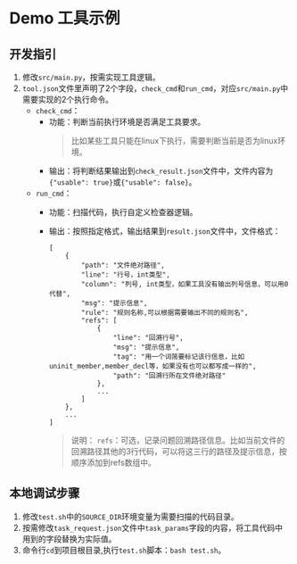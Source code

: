 # Demo 工具示例

## 开发指引
1. 修改`src/main.py`，按需实现工具逻辑。
2. `tool.json`文件里声明了2个字段，`check_cmd`和`run_cmd`，对应`src/main.py`中需要实现的2个执行命令。
   - `check_cmd`：
     - 功能：判断当前执行环境是否满足工具要求。
       >比如某些工具只能在linux下执行，需要判断当前是否为linux环境。
     - 输出：将判断结果输出到`check_result.json`文件中，文件内容为`{"usable": true}`或`{"usable": false}`。
   - `run_cmd`：
     - 功能：扫描代码，执行自定义检查器逻辑。
     - 输出：按照指定格式，输出结果到`result.json`文件中，文件格式：
         ```
         [
             {
                 "path": "文件绝对路径",
                 "line": "行号，int类型",
                 "column": "列号, int类型，如果工具没有输出列号信息，可以用0代替",
                 "msg": "提示信息",
                 "rule": "规则名称,可以根据需要输出不同的规则名",
                 "refs": [
                     {
                         "line": "回溯行号", 
                         "msg": "提示信息", 
                         "tag": "用一个词简要标记该行信息，比如uninit_member,member_decl等，如果没有也可以都写成一样的", 
                         "path": "回溯行所在文件绝对路径"
                     },
                     ...
                 ]
             },
             ...
         ]
         ```
   
         > 说明：
         `refs`：可选，记录问题回溯路径信息。比如当前文件的回溯路径其他的3行代码，可以将这三行的路径及提示信息，按顺序添加到refs数组中。

## 本地调试步骤

1. 修改`test.sh`中的`SOURCE_DIR`环境变量为需要扫描的代码目录。
2. 按需修改`task_request.json`文件中`task_params`字段的内容，将工具代码中用到的字段替换为实际值。
3. 命令行`cd`到项目根目录,执行`test.sh`脚本：`bash test.sh`。
